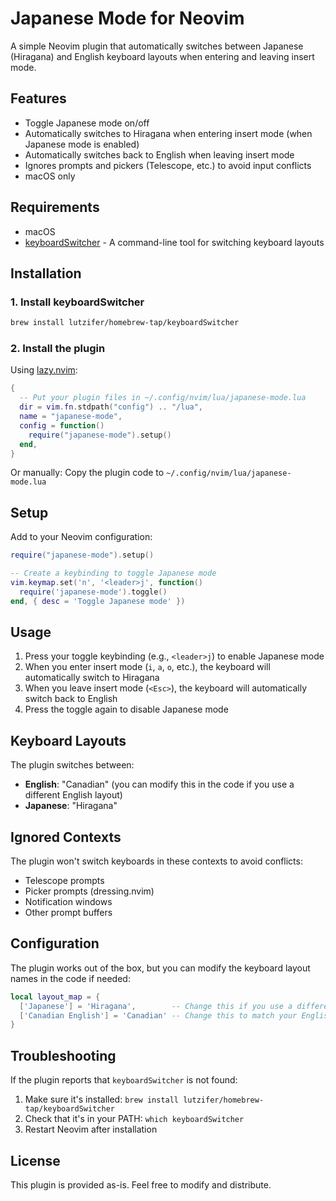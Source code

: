 # Japanese Mode for Neovim

A simple Neovim plugin that automatically switches between Japanese (Hiragana) and English keyboard layouts when entering and leaving insert mode.

## Features

- Toggle Japanese mode on/off
- Automatically switches to Hiragana when entering insert mode (when Japanese mode is enabled)
- Automatically switches back to English when leaving insert mode
- Ignores prompts and pickers (Telescope, etc.) to avoid input conflicts
- macOS only

## Requirements

- macOS
- [keyboardSwitcher](https://github.com/lutzifer/homebrew-tap) - A command-line tool for switching keyboard layouts

## Installation

### 1. Install keyboardSwitcher

```bash
brew install lutzifer/homebrew-tap/keyboardSwitcher
```

### 2. Install the plugin

Using [lazy.nvim](https://github.com/folke/lazy.nvim):

```lua
{
  -- Put your plugin files in ~/.config/nvim/lua/japanese-mode.lua
  dir = vim.fn.stdpath("config") .. "/lua",
  name = "japanese-mode",
  config = function()
    require("japanese-mode").setup()
  end,
}
```

Or manually: Copy the plugin code to `~/.config/nvim/lua/japanese-mode.lua`

## Setup

Add to your Neovim configuration:

```lua
require("japanese-mode").setup()

-- Create a keybinding to toggle Japanese mode
vim.keymap.set('n', '<leader>j', function()
  require('japanese-mode').toggle()
end, { desc = 'Toggle Japanese mode' })
```

## Usage

1. Press your toggle keybinding (e.g., `<leader>j`) to enable Japanese mode
2. When you enter insert mode (`i`, `a`, `o`, etc.), the keyboard will automatically switch to Hiragana
3. When you leave insert mode (`<Esc>`), the keyboard will automatically switch back to English
4. Press the toggle again to disable Japanese mode

## Keyboard Layouts

The plugin switches between:
- **English**: "Canadian" (you can modify this in the code if you use a different English layout)
- **Japanese**: "Hiragana"

## Ignored Contexts

The plugin won't switch keyboards in these contexts to avoid conflicts:
- Telescope prompts
- Picker prompts (dressing.nvim)
- Notification windows
- Other prompt buffers

## Configuration

The plugin works out of the box, but you can modify the keyboard layout names in the code if needed:

```lua
local layout_map = {
  ['Japanese'] = 'Hiragana',        -- Change this if you use a different Japanese input method
  ['Canadian English'] = 'Canadian' -- Change this to match your English layout
}
```

## Troubleshooting

If the plugin reports that `keyboardSwitcher` is not found:

1. Make sure it's installed: `brew install lutzifer/homebrew-tap/keyboardSwitcher`
2. Check that it's in your PATH: `which keyboardSwitcher`
3. Restart Neovim after installation

## License

This plugin is provided as-is. Feel free to modify and distribute.
